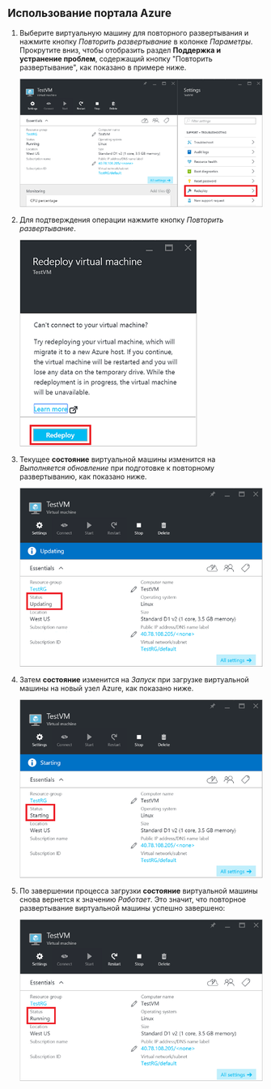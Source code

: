 <a id="use-the-azure-portal" class="xliff"></a>

## Использование портала Azure
1. Выберите виртуальную машину для повторного развертывания и нажмите кнопку *Повторить развертывание* в колонке *Параметры*. Прокрутите вниз, чтобы отобразить раздел **Поддержка и устранение проблем**, содержащий кнопку "Повторить развертывание", как показано в примере ниже.
   
    ![Колонка виртуальной машины Azure](./media/virtual-machines-common-redeploy-to-new-node/vmoverview.png)
2. Для подтверждения операции нажмите кнопку *Повторить развертывание*.
   
    ![Колонка повторного развертывания виртуальной машины](./media/virtual-machines-common-redeploy-to-new-node/redeployvm.png)
3. Текущее **состояние** виртуальной машины изменится на *Выполняется обновление* при подготовке к повторному развертыванию, как показано ниже.
   
    ![Обновление виртуальной машины](./media/virtual-machines-common-redeploy-to-new-node/vmupdating.png)
4. Затем **состояние** изменится на *Запуск* при загрузке виртуальной машины на новый узел Azure, как показано ниже.
   
    ![Запуск виртуальной машины](./media/virtual-machines-common-redeploy-to-new-node/vmstarting.png)
5. По завершении процесса загрузки **состояние** виртуальной машины снова вернется к значению *Работает*. Это значит, что повторное развертывание виртуальной машины успешно завершено:
   
    ![Выполнение виртуальной машины](./media/virtual-machines-common-redeploy-to-new-node/vmrunning.png)


